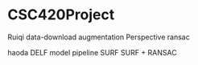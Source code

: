 # CSC420Project
Ruiqi
data-download 
augmentation
Perspective ransac

haoda
DELF
model pipeline
SURF
SURF + RANSAC
